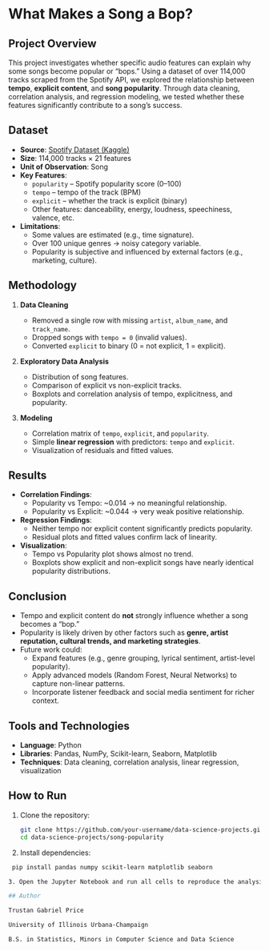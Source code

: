 # What Makes a Song a Bop?

## Project Overview
This project investigates whether specific audio features can explain why some songs become popular or “bops.” Using a dataset of over 114,000 tracks scraped from the Spotify API, we explored the relationship between **tempo**, **explicit content**, and **song popularity**. Through data cleaning, correlation analysis, and regression modeling, we tested whether these features significantly contribute to a song’s success.

## Dataset
- **Source**: [Spotify Dataset (Kaggle)](https://www.kaggle.com/datasets/priyamchoksi/spotify-dataset-114k-songs/data)  
- **Size**: 114,000 tracks × 21 features  
- **Unit of Observation**: Song  
- **Key Features**:
  - `popularity` – Spotify popularity score (0–100)  
  - `tempo` – tempo of the track (BPM)  
  - `explicit` – whether the track is explicit (binary)  
  - Other features: danceability, energy, loudness, speechiness, valence, etc.  
- **Limitations**:
  - Some values are estimated (e.g., time signature).  
  - Over 100 unique genres → noisy category variable.  
  - Popularity is subjective and influenced by external factors (e.g., marketing, culture).  

## Methodology
1. **Data Cleaning**
   - Removed a single row with missing `artist`, `album_name`, and `track_name`.  
   - Dropped songs with `tempo = 0` (invalid values).  
   - Converted `explicit` to binary (0 = not explicit, 1 = explicit).  

2. **Exploratory Data Analysis**
   - Distribution of song features.  
   - Comparison of explicit vs non-explicit tracks.  
   - Boxplots and correlation analysis of tempo, explicitness, and popularity.  

3. **Modeling**
   - Correlation matrix of `tempo`, `explicit`, and `popularity`.  
   - Simple **linear regression** with predictors: `tempo` and `explicit`.  
   - Visualization of residuals and fitted values.  

## Results
- **Correlation Findings**:
  - Popularity vs Tempo: ~0.014 → no meaningful relationship.  
  - Popularity vs Explicit: ~0.044 → very weak positive relationship.  
- **Regression Findings**:
  - Neither tempo nor explicit content significantly predicts popularity.  
  - Residual plots and fitted values confirm lack of linearity.  
- **Visualization**:
  - Tempo vs Popularity plot shows almost no trend.  
  - Boxplots show explicit and non-explicit songs have nearly identical popularity distributions.  

## Conclusion
- Tempo and explicit content do **not** strongly influence whether a song becomes a “bop.”  
- Popularity is likely driven by other factors such as **genre, artist reputation, cultural trends, and marketing strategies**.  
- Future work could:
  - Expand features (e.g., genre grouping, lyrical sentiment, artist-level popularity).  
  - Apply advanced models (Random Forest, Neural Networks) to capture non-linear patterns.  
  - Incorporate listener feedback and social media sentiment for richer context.  

## Tools and Technologies
- **Language**: Python  
- **Libraries**: Pandas, NumPy, Scikit-learn, Seaborn, Matplotlib  
- **Techniques**: Data cleaning, correlation analysis, linear regression, visualization  

## How to Run
1. Clone the repository:  
   ```bash
   git clone https://github.com/your-username/data-science-projects.git
   cd data-science-projects/song-popularity
   
2. Install dependencies:
  ```bash
   pip install pandas numpy scikit-learn matplotlib seaborn

3. Open the Jupyter Notebook and run all cells to reproduce the analysis.

## Author

Trustan Gabriel Price

University of Illinois Urbana-Champaign

B.S. in Statistics, Minors in Computer Science and Data Science
